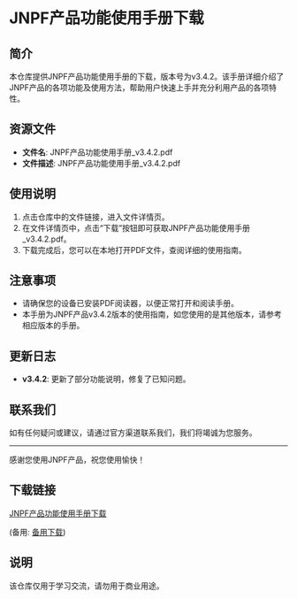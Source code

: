 # JNPF产品功能使用手册下载

## 简介

本仓库提供JNPF产品功能使用手册的下载，版本号为v3.4.2。该手册详细介绍了JNPF产品的各项功能及使用方法，帮助用户快速上手并充分利用产品的各项特性。

## 资源文件

- **文件名**: JNPF产品功能使用手册_v3.4.2.pdf
- **文件描述**: JNPF产品功能使用手册_v3.4.2.pdf

## 使用说明

1. 点击仓库中的文件链接，进入文件详情页。
2. 在文件详情页中，点击“下载”按钮即可获取JNPF产品功能使用手册_v3.4.2.pdf。
3. 下载完成后，您可以在本地打开PDF文件，查阅详细的使用指南。

## 注意事项

- 请确保您的设备已安装PDF阅读器，以便正常打开和阅读手册。
- 本手册为JNPF产品v3.4.2版本的使用指南，如您使用的是其他版本，请参考相应版本的手册。

## 更新日志

- **v3.4.2**: 更新了部分功能说明，修复了已知问题。

## 联系我们

如有任何疑问或建议，请通过官方渠道联系我们，我们将竭诚为您服务。

---

感谢您使用JNPF产品，祝您使用愉快！

## 下载链接
[JNPF产品功能使用手册下载](https://pan.quark.cn/s/f4413cbf2779) 

(备用: [备用下载](https://pan.baidu.com/s/1c-SverW9Z-K_BqE9duozKQ?pwd=1234))

## 说明

该仓库仅用于学习交流，请勿用于商业用途。
